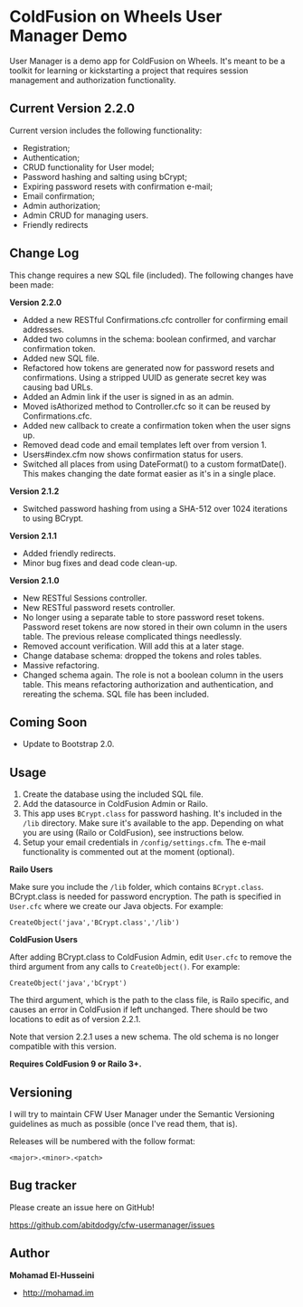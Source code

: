 ColdFusion on Wheels User Manager Demo
======================================

User Manager is a demo app for ColdFusion on Wheels. It's meant to be a toolkit for learning or kickstarting a project that requires session management and authorization functionality.


Current Version 2.2.0
---------------------

Current version includes the following functionality:

* Registration;
* Authentication;
* CRUD functionality for User model;
* Password hashing and salting using bCrypt;
* Expiring password resets with confirmation e-mail;
* Email confirmation;
* Admin authorization;
* Admin CRUD for managing users.
* Friendly redirects

Change Log
----------

This change requires a new SQL file (included). The following changes have been made:

**Version 2.2.0**
* Added a new RESTful Confirmations.cfc controller for confirming email addresses.
* Added two columns in the schema: boolean confirmed, and varchar confirmation token.
* Added new SQL file.
* Refactored how tokens are generated now for password resets and confirmations. Using a stripped UUID as generate secret key was causing bad URLs.
* Added an Admin link if the user is signed in as an admin.
* Moved isAthorized method to Controller.cfc so it can be reused by Confirmations.cfc.
* Added new callback to create a confirmation token when the user signs up.
* Removed dead code and email templates left over from version 1.
* Users#index.cfm now shows confirmation status for users.
* Switched all places from using DateFormat() to a custom formatDate(). This makes changing the date format easier as it's in a single place.


**Version 2.1.2**
* Switched password hashing from using a SHA-512 over 1024 iterations to using BCrypt.

**Version 2.1.1**
* Added friendly redirects.
* Minor bug fixes and dead code clean-up.

**Version 2.1.0**
* New RESTful Sessions controller.
* New RESTful password resets controller.
* No longer using a separate table to store password reset tokens. Password reset tokens are now stored in their own column in the users table. The previous release complicated things needlessly.
* Removed account verification. Will add this at a later stage.
* Change database schema: dropped the tokens and roles tables.
* Massive refactoring.
* Changed schema again. The role is not a boolean column in the users table. This means refactoring authorization and authentication, and rereating the schema. SQL file has been included.

Coming Soon
-----------

* Update to Bootstrap 2.0.

Usage
-----

1. Create the database using the included SQL file.
2. Add the datasource in ColdFusion Admin or Railo.
3. This app uses `BCrypt.class` for password hashing. It's included in the `/lib` directory. Make sure it's available to the app. Depending on what you are using (Railo or ColdFusion), see instructions below.
4. Setup your email credentials in `/config/settings.cfm`. The e-mail functionality is commented out at the moment (optional).

**Railo Users**

Make sure you include the `/lib` folder, which contains `BCrypt.class`. BCrypt.class is needed for password encryption. The path is specified in `User.cfc` where we create our Java objects. For example:

    CreateObject('java','BCrypt.class','/lib')

**ColdFusion Users**

After adding BCrypt.class to ColdFusion Admin, edit `User.cfc` to remove the third argument from any calls to `CreateObject()`. For example:

    CreateObject('java','bCrypt')

The third argument, which is the path to the class file, is Railo specific, and causes an error in ColdFusion if left unchanged. There should be two locations to edit as of version 2.2.1.

Note that version 2.2.1 uses a new schema. The old schema is no longer compatible with this version.

**Requires ColdFusion 9 or Railo 3+.**

Versioning
----------

I will try to maintain CFW User Manager under the Semantic Versioning guidelines as much as possible (once I've read them, that is).

Releases will be numbered with the follow format:

`<major>.<minor>.<patch>`

Bug tracker
-----------

Please create an issue here on GitHub!

https://github.com/abitdodgy/cfw-usermanager/issues


Author
-------

**Mohamad El-Husseini**

+ http://mohamad.im
